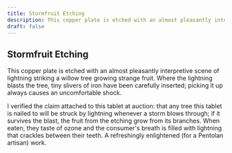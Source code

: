 ```yaml
---
title: Stormfruit Etching
description: This copper plate is etched with an almost pleasantly interpretive scene of lightning striking a willow tree growing strange fruit. Where the lightning blasts the tree, tiny slivers of iron have be...
draft: false
---
```


## Stormfruit Etching

This copper plate is etched with an almost pleasantly interpretive scene of lightning striking a willow tree growing strange fruit. Where the lightning blasts the tree, tiny slivers of iron have been carefully inserted; picking it up always causes an uncomfortable shock.

I verified the claim attached to this tablet at auction: that any tree this tablet is nailed to will be struck by lightning whenever a storm blows through; if it survives the blast, the fruit from the etching grow from its branches. When eaten, they taste of ozone and the consumer's breath is filled with lightning that crackles between their teeth. A refreshingly enlightened (for a Pentolan artisan) work.
